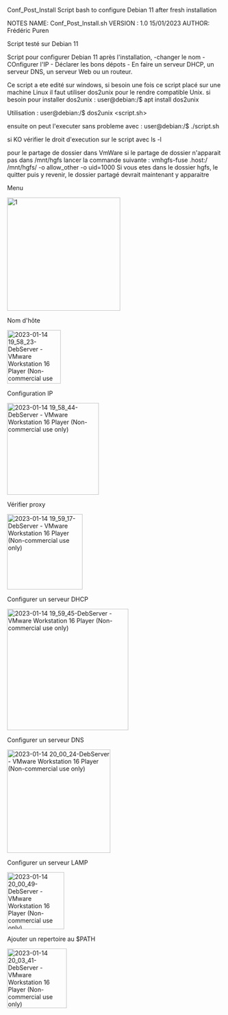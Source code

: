 Conf_Post_Install
Script bash to configure Debian 11 after fresh installation

NOTES
	 NAME:	Conf_Post_Install.sh
   VERSION : 1.0  15/01/2023
	 AUTHOR:	Frédéric Puren

Script testé sur Debian 11

Script pour configurer Debian 11 après l'installation,
	-changer le nom
	- COnfigurer l'IP
	- Déclarer les bons dépots
	- En faire un serveur DHCP, un serveur DNS, un serveur Web ou un routeur.


Ce script a ete edité sur windows, si besoin une fois ce script placé sur une machine Linux il faut utiliser dos2unix pour le rendre compatible Unix.
si besoin pour installer dos2unix :
user@debian:/$ apt install dos2unix

Utilisation :
user@debian:/$ dos2unix <script.sh>

ensuite on peut l'executer sans probleme avec :
user@debian:/$ ./script.sh

si KO vérifier le droit d'execution sur le script avec ls -l

pour le partage de dossier dans VmWare
si le partage de dossier n'apparait pas dans /mnt/hgfs
lancer la commande suivante : vmhgfs-fuse .host:/ /mnt/hgfs/ -o allow_other -o uid=1000
Si vous etes dans le dossier hgfs, le quitter puis y revenir, le dossier partagé devrait maintenant y apparaitre



Menu

<img width="264" alt="1" src="https://user-images.githubusercontent.com/105367565/212493127-68d01b87-8386-49f7-b59f-bb529b92d84b.png">


Nom d'hôte

<img width="125" alt="2023-01-14 19_58_23-DebServer - VMware Workstation 16 Player (Non-commercial use only)" src="https://user-images.githubusercontent.com/105367565/212493162-79cc8398-12f1-4768-809d-5885a1d3403c.png">


Configuration IP

<img width="214" alt="2023-01-14 19_58_44-DebServer - VMware Workstation 16 Player (Non-commercial use only)" src="https://user-images.githubusercontent.com/105367565/212493173-e49069d6-fcb9-48c9-a9b7-3655c491bc15.png">


Vérifier proxy

<img width="176" alt="2023-01-14 19_59_17-DebServer - VMware Workstation 16 Player (Non-commercial use only)" src="https://user-images.githubusercontent.com/105367565/212493185-278feeb0-d620-4958-9007-88d85fae96cc.png">


Configurer un serveur DHCP

<img width="283" alt="2023-01-14 19_59_45-DebServer - VMware Workstation 16 Player (Non-commercial use only)" src="https://user-images.githubusercontent.com/105367565/212493196-1939ec6f-2752-44c2-a0fa-af8291137695.png">


Configurer un serveur DNS

<img width="241" alt="2023-01-14 20_00_24-DebServer - VMware Workstation 16 Player (Non-commercial use only)" src="https://user-images.githubusercontent.com/105367565/212493199-259afaeb-4051-48c3-92f0-344d9fffd93a.png">


Configurer un serveur LAMP

<img width="133" alt="2023-01-14 20_00_49-DebServer - VMware Workstation 16 Player (Non-commercial use only)" src="https://user-images.githubusercontent.com/105367565/212493209-9fffb8f7-0efb-439e-9dc6-59a92ee31e7a.png">


Ajouter un repertoire au $PATH

<img width="139" alt="2023-01-14 20_03_41-DebServer - VMware Workstation 16 Player (Non-commercial use only)" src="https://user-images.githubusercontent.com/105367565/212493214-0e638218-451b-4bef-b401-38947ec14ac8.png">

